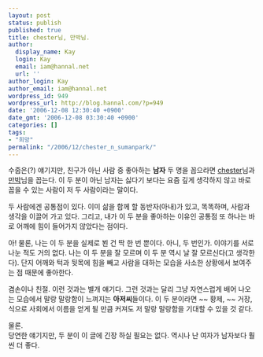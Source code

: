 ```yaml
---
layout: post
status: publish
published: true
title: chester님, 만박님.
author:
  display_name: Kay
  login: Kay
  email: iam@hannal.net
  url: ''
author_login: Kay
author_email: iam@hannal.net
wordpress_id: 949
wordpress_url: http://blog.hannal.com/?p=949
date: '2006-12-08 12:30:40 +0900'
date_gmt: '2006-12-08 03:30:40 +0900'
categories: []
tags:
- "희망"
permalink: "/2006/12/chester_n_sumanpark/"
---
```

<p>수줍은(?) 얘기지만, 친구가 아닌 사람 중 좋아하는 <strong>남자</strong> 두 명을 꼽으라면 <a href="http://www.moreover.co.kr">chester</a>님과 <a href="http://www.sumanpark.com">만박</a>님을 꼽는다. 이 두 분이 아닌 남자는 싫다기 보다는 요즘 깊게 생각하지 않고 바로 꼽을 수 있는 사람이 저 두 사람이라는 말이다.</p>
<p>두 사람에겐 공통점이 있다. 이미 삶을 함께 할 동반자(아내)가 있고, 똑똑하며, 사람과 생각을 이끌어 가고 있다. 그리고, 내가 이 두 분을 좋아하는 이유인 공통점 또 하나는 바로 어깨에 힘이 들어가지 않았다는 점이다.</p>
<p>아! 물론, 나는 이 두 분을 실제로 뵌 건 딱 한 번 뿐이다. 아니, 두 번인가. 이야기를 서로 나눈 적도 거의 없다. 나는 이 두 분을 잘 모르며 이 두 분 역시 날 잘 모르신다(고 생각한다). 단지 어깨와 턱과 뒷목에 힘을 빼고 사람을 대하는 모습을 사소한 상황에서 보여주는 점 때문에 좋아한다.</p>
<p>겸손이나 친절. 이런 것과는 별개 얘기다. 그런 것과는 달리 그냥 자연스럽게 배어 나오는 모습에서 말랑 말랑함이 느껴지는 <strong>아저씨</strong>들이다. 이 두 분이라면 ~~ 황제, ~~ 거장, 식으로 사회에서 이름을 얻게 될 만큼 커져도 저 말랑 말랑함을 기대할 수 있을 것 같다.</p>
<p>물론.<br />
당연한 얘기지만, 두 분이 이 글에 긴장 하실 필요는 없다. 역시나 난 여자가 남자보다 훨씬 더 좋다.</p>
